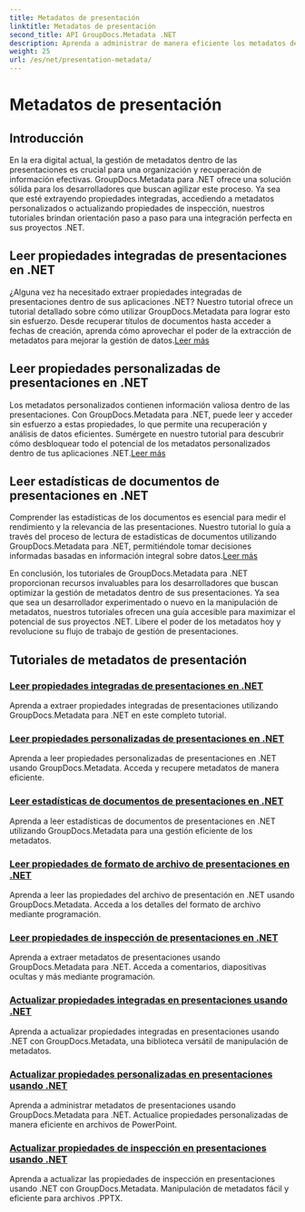 ```yaml
---
title: Metadatos de presentación
linktitle: Metadatos de presentación
second_title: API GroupDocs.Metadata .NET
description: Aprenda a administrar de manera eficiente los metadatos de presentaciones en .NET usando los tutoriales de GroupDocs.Metadata. Acceda a propiedades integradas y personalizadas con facilidad.
weight: 25
url: /es/net/presentation-metadata/
---
```


# Metadatos de presentación

## Introducción

En la era digital actual, la gestión de metadatos dentro de las presentaciones es crucial para una organización y recuperación de información efectivas. GroupDocs.Metadata para .NET ofrece una solución sólida para los desarrolladores que buscan agilizar este proceso. Ya sea que esté extrayendo propiedades integradas, accediendo a metadatos personalizados o actualizando propiedades de inspección, nuestros tutoriales brindan orientación paso a paso para una integración perfecta en sus proyectos .NET.

## Leer propiedades integradas de presentaciones en .NET

 ¿Alguna vez ha necesitado extraer propiedades integradas de presentaciones dentro de sus aplicaciones .NET? Nuestro tutorial ofrece un tutorial detallado sobre cómo utilizar GroupDocs.Metadata para lograr esto sin esfuerzo. Desde recuperar títulos de documentos hasta acceder a fechas de creación, aprenda cómo aprovechar el poder de la extracción de metadatos para mejorar la gestión de datos.[Leer más](./read-built-in-properties-presentations/)

## Leer propiedades personalizadas de presentaciones en .NET

Los metadatos personalizados contienen información valiosa dentro de las presentaciones. Con GroupDocs.Metadata para .NET, puede leer y acceder sin esfuerzo a estas propiedades, lo que permite una recuperación y análisis de datos eficientes. Sumérgete en nuestro tutorial para descubrir cómo desbloquear todo el potencial de los metadatos personalizados dentro de tus aplicaciones .NET.[Leer más](./read-custom-properties-presentations/)

## Leer estadísticas de documentos de presentaciones en .NET

 Comprender las estadísticas de los documentos es esencial para medir el rendimiento y la relevancia de las presentaciones. Nuestro tutorial lo guía a través del proceso de lectura de estadísticas de documentos utilizando GroupDocs.Metadata para .NET, permitiéndole tomar decisiones informadas basadas en información integral sobre datos.[Leer más](./read-document-statistics-presentations/)

En conclusión, los tutoriales de GroupDocs.Metadata para .NET proporcionan recursos invaluables para los desarrolladores que buscan optimizar la gestión de metadatos dentro de sus presentaciones. Ya sea que sea un desarrollador experimentado o nuevo en la manipulación de metadatos, nuestros tutoriales ofrecen una guía accesible para maximizar el potencial de sus proyectos .NET. Libere el poder de los metadatos hoy y revolucione su flujo de trabajo de gestión de presentaciones.

## Tutoriales de metadatos de presentación
### [Leer propiedades integradas de presentaciones en .NET](./read-built-in-properties-presentations/)
Aprenda a extraer propiedades integradas de presentaciones utilizando GroupDocs.Metadata para .NET en este completo tutorial.
### [Leer propiedades personalizadas de presentaciones en .NET](./read-custom-properties-presentations/)
Aprenda a leer propiedades personalizadas de presentaciones en .NET usando GroupDocs.Metadata. Acceda y recupere metadatos de manera eficiente.
### [Leer estadísticas de documentos de presentaciones en .NET](./read-document-statistics-presentations/)
Aprenda a leer estadísticas de documentos de presentaciones en .NET utilizando GroupDocs.Metadata para una gestión eficiente de los metadatos.
### [Leer propiedades de formato de archivo de presentaciones en .NET](./read-file-format-properties-presentations/)
Aprenda a leer las propiedades del archivo de presentación en .NET usando GroupDocs.Metadata. Acceda a los detalles del formato de archivo mediante programación.
### [Leer propiedades de inspección de presentaciones en .NET](./read-inspection-properties-presentations/)
Aprenda a extraer metadatos de presentaciones usando GroupDocs.Metadata para .NET. Acceda a comentarios, diapositivas ocultas y más mediante programación.
### [Actualizar propiedades integradas en presentaciones usando .NET](./update-built-in-properties-presentations/)
Aprenda a actualizar propiedades integradas en presentaciones usando .NET con GroupDocs.Metadata, una biblioteca versátil de manipulación de metadatos.
### [Actualizar propiedades personalizadas en presentaciones usando .NET](./update-custom-properties-presentations/)
Aprenda a administrar metadatos de presentaciones usando GroupDocs.Metadata para .NET. Actualice propiedades personalizadas de manera eficiente en archivos de PowerPoint.
### [Actualizar propiedades de inspección en presentaciones usando .NET](./update-inspection-properties-presentations/)
Aprenda a actualizar las propiedades de inspección en presentaciones usando .NET con GroupDocs.Metadata. Manipulación de metadatos fácil y eficiente para archivos .PPTX.